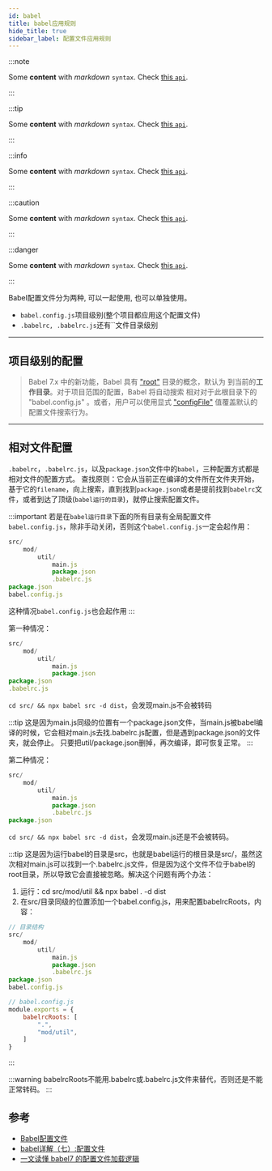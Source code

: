 ```yaml
---
id: babel
title: babel应用规则
hide_title: true
sidebar_label: 配置文件应用规则
---
```


:::note

Some **content** with _markdown_ `syntax`. Check [this `api`](#).

:::

:::tip

Some **content** with _markdown_ `syntax`. Check [this `api`](#).

:::

:::info

Some **content** with _markdown_ `syntax`. Check [this `api`](#).

:::

:::caution

Some **content** with _markdown_ `syntax`. Check [this `api`](#).

:::

:::danger

Some **content** with _markdown_ `syntax`. Check [this `api`](#).

:::

Babel配置文件分为两种, 可以一起使用, 也可以单独使用。

- `babel.config.js`项目级别(整个项目都应用这个配置文件)
- `.babelrc, .babelrc.js`还有``文件目录级别

---

## 项目级别的配置

> Babel 7.x 中的新功能，Babel 具有 ["root"](https://babel.docschina.org/docs/en/next/options#root) 目录的概念，默认为 到当前的**工作目录**。对于项目范围的配置，Babel 将自动搜索 相对对于此根目录下的 "babel.config.js" 。或者，用户可以使用显式 ["configFile"](https://babel.docschina.org/docs/en/next/options#configfile) 值覆盖默认的配置文件搜索行为。

---

## 相对文件配置

`.babelrc`，`.babelrc.js`，以及`package.json`文件中的`babel`，三种配置方式都是相对文件的配置方式。
查找原则：它会从当前正在编译的文件所在文件夹开始，基于它的`filename`，向上搜索，直到找到`package.json`或者是提前找到`babelrc`文件，或者到达了顶级(`babel运行的目录`)，就停止搜索配置文件。

:::important
若是在`babel运行目录`下面的所有目录有全局配置文件`babel.config.js`，除非手动关闭，否则这个`babel.config.js`一定会起作用：

```javascript
src/
    mod/
        util/
            main.js
            package.json
            .babelrc.js
package.json
babel.config.js
```

这种情况`babel.config.js`也会起作用
:::

第一种情况：

```javascript
src/
    mod/
        util/
            main.js
            package.json
package.json
.babelrc.js
```

`cd src/ && npx babel src -d dist`，会发现main.js不会被转码

:::tip
这是因为main.js同级的位置有一个package.json文件，当main.js被babel编译的时候，它会相对main.js去找.babelrc.js配置，但是遇到package.json的文件夹，就会停止。
只要把util/package.json删掉，再次编译，即可恢复正常。
:::

第二种情况：

```javascript
src/
    mod/
        util/
            main.js
            package.json
            .babelrc.js
package.json
```

`cd src/ && npx babel src -d dist`，会发现main.js还是不会被转码。

:::tip
这是因为运行babel的目录是src，也就是babel运行的根目录是src/，虽然这次相对main.js可以找到一个.babelrc.js文件，但是因为这个文件不位于babel的root目录，所以导致它会直接被忽略。解决这个问题有两个办法：

1. 运行：cd src/mod/util && npx babel . -d dist
2. 在src/目录同级的位置添加一个babel.config.js，用来配置babelrcRoots，内容：

```javascript
// 目录结构
src/
    mod/
        util/
            main.js
            package.json
            .babelrc.js
package.json
babel.config.js

// babel.config.js
module.exports = {
    babelrcRoots: [
        ".",
        "mod/util",
    ]
}
```

:::

:::warning
babelrcRoots不能用.babelrc或.babelrc.js文件来替代，否则还是不能正常转码。
:::

## 参考

- [Babel配置文件](https://babel.docschina.org/docs/en/next/config-files)
- [babel详解（七）:配置文件](https://blog.liuyunzhuge.com/2019/09/09/babel%E8%AF%A6%E8%A7%A3%EF%BC%88%E4%B8%83%EF%BC%89-%E9%85%8D%E7%BD%AE%E6%96%87%E4%BB%B6/)
- [一文读懂 babel7 的配置文件加载逻辑](https://segmentfault.com/a/1190000018358854)
